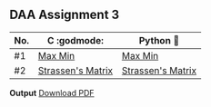 ## DAA Assignment 3

| No. | C :godmode:                               | Python :snake:                              |
| --- | ----------------------------------------- | ------------------------------------------- |
| #1  | [Max Min](./c_progs/maxmin.c)             | [Max Min](./py_progs/maxmin.py)             |
| #2  | [Strassen's Matrix](./c_progs/strassen.c) | [Strassen's Matrix](./py_progs/strassen.py) |

**Output** [Download PDF](https://drive.google.com/file/d/1iA5PSD79168XCbsBoyXz8i024aAEpQUq/view?usp=share_link)
